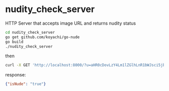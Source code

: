 # nudity_check_server
HTTP Server that accepts image URL and returns nudity status

```bash
cd nudity_check_server
go get github.com/koyachi/go-nude
go build
./nudity_check_server
```

then

```bash
curl -X GET 'http://localhost:8000/?u=aHR0cDovLzY4Lm1lZGlhLnR1bWJsci5jb20vN2VlNThiOTM2MGU1YzA0MTIxOTQ4ODJiOWI0ZDNmOTYvdHVtYmxyX251bnNxMUljck0xdTI2eDJvbzFfMTI4MC5qcGc='
```

response:

```json
{"isNude": "true"}
```
